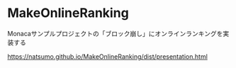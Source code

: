 # MakeOnlineRanking
Monacaサンプルプロジェクトの「ブロック崩し」にオンラインランキングを実装する

https://natsumo.github.io/MakeOnlineRanking/dist/presentation.html
